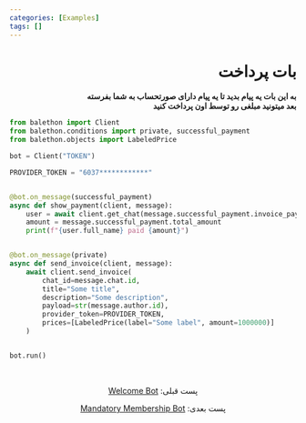 ```yaml
---
categories: [Examples]
tags: []
---
```


<h1 align="right" dir="rtl">بات پرداخت</h1>

<p align="right" dir="rtl"><strong>به این بات یه پیام بدید تا یه پیام دارای صورتحساب به شما بفرسته<br/>
بعد میتونید مبلغی رو توسط اون پرداخت کنید</strong></p>

```python
from balethon import Client
from balethon.conditions import private, successful_payment
from balethon.objects import LabeledPrice

bot = Client("TOKEN")

PROVIDER_TOKEN = "6037************"


@bot.on_message(successful_payment)
async def show_payment(client, message):
    user = await client.get_chat(message.successful_payment.invoice_payload)
    amount = message.successful_payment.total_amount
    print(f"{user.full_name} paid {amount}")


@bot.on_message(private)
async def send_invoice(client, message):
    await client.send_invoice(
        chat_id=message.chat.id,
        title="Some title",
        description="Some description",
        payload=str(message.author.id),
        provider_token=PROVIDER_TOKEN,
        prices=[LabeledPrice(label="Some label", amount=1000000)]
    )


bot.run()
```

<br>

<p align="center" dir="rtl">پست قبلی: <a href="https://balethon.ir/posts/welcome-bot">Welcome Bot</a></p>

<p align="center" dir="rtl">پست بعدی: <a href="https://balethon.ir/posts/mandatory-membership-bot">Mandatory Membership Bot</a></p>